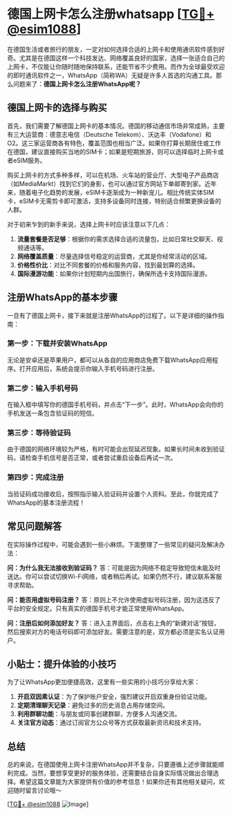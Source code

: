 # 德国上网卡怎么注册whatsapp [[TG💪+ @esim1088](https://t.me/s/esim1088)]

在德国生活或者旅行的朋友，一定对如何选择合适的上网卡和使用通讯软件感到好奇。尤其是在德国这样一个科技发达、网络覆盖良好的国家，选择一张适合自己的上网卡，不仅能让你随时随地保持联系，还能节省不少费用。而作为全球最受欢迎的即时通讯软件之一，WhatsApp（简称WA）无疑是许多人首选的沟通工具。那么问题来了：**德国上网卡怎么注册WhatsApp呢？**

## 德国上网卡的选择与购买

首先，我们需要了解德国上网卡的基本情况。德国的移动通信市场非常成熟，主要有三大运营商：德意志电信（Deutsche Telekom）、沃达丰（Vodafone）和O2。这三家运营商各有特色，覆盖范围也相当广泛。如果你打算长期居住或工作在德国，建议直接购买当地的SIM卡；如果是短期旅游，则可以选择临时上网卡或者eSIM服务。

购买上网卡的方式多种多样，可以在机场、火车站的营业厅、大型电子产品商店（如MediaMarkt）找到它们的身影，也可以通过官方网站下单邮寄到家。近年来，随着电子化趋势的发展，eSIM卡逐渐成为一种新宠儿。相比传统实体SIM卡，eSIM卡无需剪卡即可激活，支持多设备同时连接，特别适合频繁更换设备的人群。

对于初来乍到的新手来说，选择上网卡时应该注意以下几点：
1. **流量套餐是否足够**：根据你的需求选择合适的流量包，比如日常社交聊天、视频通话等。
2. **网络覆盖质量**：尽量选择信号稳定的运营商，尤其是你经常活动的区域。
3. **价格性价比**：对比不同套餐的价格和服务内容，找到最划算的选择。
4. **国际漫游功能**：如果你计划短期内出国旅行，确保所选卡支持国际漫游。

## 注册WhatsApp的基本步骤

一旦有了德国上网卡，接下来就是注册WhatsApp的过程了。以下是详细的操作指南：

### 第一步：下载并安装WhatsApp
无论是安卓还是苹果用户，都可以从各自的应用商店免费下载WhatsApp应用程序。打开应用后，系统会提示你输入手机号码进行注册。

### 第二步：输入手机号码
在输入框中填写你的德国手机号码，并点击“下一步”。此时，WhatsApp会向你的手机发送一条包含验证码的短信。

### 第三步：等待验证码
由于德国的网络环境较为严格，有时可能会出现延迟现象。如果长时间未收到验证码，请检查手机信号是否正常，或者尝试重启设备后再试一次。

### 第四步：完成注册
当验证码成功接收后，按照指示输入验证码并设置个人资料。至此，你就完成了WhatsApp的基本注册流程！

## 常见问题解答

在实际操作过程中，可能会遇到一些小麻烦。下面整理了一些常见的疑问及解决办法：

**问：为什么我无法接收到验证码？**
答：可能是因为网络不稳定导致短信未能及时送达。你可以尝试切换Wi-Fi网络，或者稍后再试。如果仍然不行，建议联系客服寻求帮助。

**问：能否用虚拟号码注册？**
答：原则上不允许使用虚拟号码注册，因为这违反了平台的安全规定。只有真实的德国手机号才能正常使用WhatsApp。

**问：注册后如何添加好友？**
答：进入主界面后，点击右上角的“新建对话”按钮，然后搜索对方的电话号码即可添加好友。需要注意的是，双方都必须是实名认证用户。

## 小贴士：提升体验的小技巧

为了让WhatsApp更加便捷高效，这里有一些实用的小技巧分享给大家：
1. **开启双因素认证**：为了保护账户安全，强烈建议开启双重身份验证功能。
2. **定期清理聊天记录**：避免过多的历史消息占用存储空间。
3. **利用群聊功能**：与朋友或同事创建群聊，方便多人沟通交流。
4. **关注官方动态**：通过订阅官方公众号等方式获取最新资讯和技术支持。

## 总结

总的来说，在德国使用上网卡注册WhatsApp并不复杂，只要遵循上述步骤就能顺利完成。当然，要想享受更好的服务体验，还需要结合自身实际情况做出合理选择。希望这篇文章能为大家提供有价值的参考信息！如果你还有其他相关疑问，欢迎随时留言讨论哦～

[[TG💪+ @esim1088](https://t.me/s/esim1088) ![Image](https://i.postimg.cc/4NQfJmqS/Snipaste-2025-05-13-00-14-12.png)]